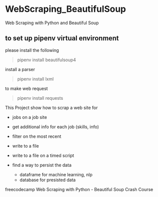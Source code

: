 # WebScraping_BeautifulSoup
Web Scraping with Python and Beautiful Soup


to set up pipenv virtual environment
------------------------------------
please install the following

> pipenv install beautifulsoup4

install a parser
> pipenv install lxml

to make web request
> pipenv install requests



This Project show how to scrap a web site for 

- jobs on a job site
- get additional info for each job (skills, info)
- filter on the most recent
- write to a file 
- write to a file on a timed script

- find a way to persist the data
	- dataframe for machine learning, nlp
	- database for presisted data

freecodecamp Web Scraping with Python - Beautiful Soup Crash Course 
